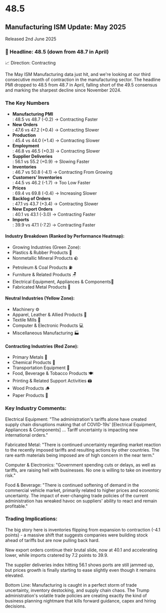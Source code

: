 # 48.5

## Manufacturing ISM Update: May 2025

Released 2nd June 2025

### 🔑 Headline: 48.5 (down from 48.7 in April)

📈 Direction: Contracting

The May ISM Manufacturing data just hit, and we're looking at our third consecutive month of contraction in the manufacturing sector. The headline PMI dropped to 48.5 from 48.7 in April, falling short of the 49.5 consensus and marking the sharpest decline since November 2024.

### The Key Numbers
- **Manufacturing PMI**             <br> : 48.5 vs 48.7 (-0.2) → Contracting Faster
- **New Orders**                    <br> : 47.6 vs 47.2 (+0.4) → Contracting Slower
- **Production**                    <br> : 45.4 vs 44.0 (+1.4) → Contracting Slower
- **Employment**                    <br> : 46.8 vs 46.5 (+0.3) → Contracting Slower
- **Supplier Deliveries**           <br> : 56.1 vs 55.2 (+0.9) → Slowing Faster
- **Inventories**                   <br> : 46.7 vs 50.8 (-4.1) → Contracting From Growing
- **Customers’ Inventories**        <br> : 44.5 vs 46.2 (-1.7) → Too Low Faster
- **Prices**                        <br> : 69.4 vs 69.8 (-0.4) → Increasing Slower
- **Backlog of Orders**             <br> : 47.1 vs 43.7 (+3.4) → Contracting Slower
- **New Export Orders**             <br> : 40.1 vs 43.1 (-3.0) → Contracting Faster
- **Imports**                       <br> : 39.9 vs 47.1 (-7.2) → Contracting Faster

#### Industry Breakdown (Ranked by Performance Heatmap):
- Growing Industries (Green Zone):
- Plastics & Rubber Products 🧪
- Nonmetallic Mineral Products 🪨
- Petroleum & Coal Products ⛽
- Furniture & Related Products 🪑
- Electrical Equipment, Appliances & Components🔌
- Fabricated Metal Products 🔨

#### Neutral Industries (Yellow Zone):
- Machinery ⚙️
- Apparel, Leather & Allied Products 👚
- Textile Mills 🧵
- Computer & Electronic Products 💻
- Miscellaneous Manufacturing 🏭

#### Contracting Industries (Red Zone):
- Primary Metals 🔧
- Chemical Products 🧪
- Transportation Equipment 🚚
- Food, Beverage & Tobacco Products 🍽️
- Printing & Related Support Activities 🖨️
- Wood Products 🪵
- Paper Products 📄

### Key Industry Comments:

Electrical Equipment: "The administration's tariffs alone have created supply chain disruptions making that of COVID-19s' [Electrical Equipment, Appliances & Components] ... Tariff uncertainty is impacting new international orders."

Fabricated Metal: "There is continued uncertainty regarding market reaction to the recently imposed tariffs and resulting actions by other countries. The rare earth materials being imposed are of high concern in the near term."

Computer & Electronics: "Government spending cuts or delays, as well as tariffs, are raising hell with businesses. No one is willing to take on inventory risk."

Food & Beverage: "There is continued softening of demand in the commercial vehicle market, primarily related to higher prices and economic uncertainty. The impact of ever-changing trade policies of the current administration has wreaked havoc on suppliers' ability to react and remain profitable."

### Trading Implications:

The big story here is inventories flipping from expansion to contraction (-4.1 points) - a massive shift that suggests companies were building stock ahead of tariffs but are now pulling back hard.

New export orders continue their brutal slide, now at 40.1 and accelerating lower, while imports cratered by 7.2 points to 39.9.

The supplier deliveries index hitting 56.1 shows ports are still jammed up, but prices growth is finally starting to ease slightly even though it remains elevated.

Bottom Line: Manufacturing is caught in a perfect storm of trade uncertainty, inventory destocking, and supply chain chaos. The Trump administration's volatile trade policies are creating exactly the kind of business planning nightmare that kills forward guidance, capex and hiring decisions.
